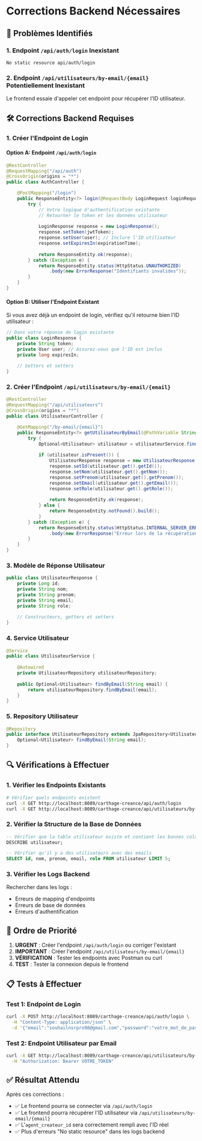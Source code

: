 # Corrections Backend Nécessaires

## 🚨 **Problèmes Identifiés**

### 1. **Endpoint `/api/auth/login` Inexistant**
```
No static resource api/auth/login
```

### 2. **Endpoint `/api/utilisateurs/by-email/{email}` Potentiellement Inexistant**
Le frontend essaie d'appeler cet endpoint pour récupérer l'ID utilisateur.

## 🛠️ **Corrections Backend Requises**

### 1. **Créer l'Endpoint de Login**

#### **Option A: Endpoint `/api/auth/login`**
```java
@RestController
@RequestMapping("/api/auth")
@CrossOrigin(origins = "*")
public class AuthController {

    @PostMapping("/login")
    public ResponseEntity<?> login(@RequestBody LoginRequest loginRequest) {
        try {
            // Votre logique d'authentification existante
            // Retourner le token et les données utilisateur
            
            LoginResponse response = new LoginResponse();
            response.setToken(jwtToken);
            response.setUser(user); // Inclure l'ID utilisateur
            response.setExpiresIn(expirationTime);
            
            return ResponseEntity.ok(response);
        } catch (Exception e) {
            return ResponseEntity.status(HttpStatus.UNAUTHORIZED)
                .body(new ErrorResponse("Identifiants invalides"));
        }
    }
}
```

#### **Option B: Utiliser l'Endpoint Existant**
Si vous avez déjà un endpoint de login, vérifiez qu'il retourne bien l'ID utilisateur :

```java
// Dans votre réponse de login existante
public class LoginResponse {
    private String token;
    private User user; // Assurez-vous que l'ID est inclus
    private long expiresIn;
    
    // Getters et setters
}
```

### 2. **Créer l'Endpoint `/api/utilisateurs/by-email/{email}`**

```java
@RestController
@RequestMapping("/api/utilisateurs")
@CrossOrigin(origins = "*")
public class UtilisateurController {

    @GetMapping("/by-email/{email}")
    public ResponseEntity<?> getUtilisateurByEmail(@PathVariable String email) {
        try {
            Optional<Utilisateur> utilisateur = utilisateurService.findByEmail(email);
            
            if (utilisateur.isPresent()) {
                UtilisateurResponse response = new UtilisateurResponse();
                response.setId(utilisateur.get().getId());
                response.setNom(utilisateur.get().getNom());
                response.setPrenom(utilisateur.get().getPrenom());
                response.setEmail(utilisateur.get().getEmail());
                response.setRole(utilisateur.get().getRole());
                
                return ResponseEntity.ok(response);
            } else {
                return ResponseEntity.notFound().build();
            }
        } catch (Exception e) {
            return ResponseEntity.status(HttpStatus.INTERNAL_SERVER_ERROR)
                .body(new ErrorResponse("Erreur lors de la récupération de l'utilisateur"));
        }
    }
}
```

### 3. **Modèle de Réponse Utilisateur**

```java
public class UtilisateurResponse {
    private Long id;
    private String nom;
    private String prenom;
    private String email;
    private String role;
    
    // Constructeurs, getters et setters
}
```

### 4. **Service Utilisateur**

```java
@Service
public class UtilisateurService {
    
    @Autowired
    private UtilisateurRepository utilisateurRepository;
    
    public Optional<Utilisateur> findByEmail(String email) {
        return utilisateurRepository.findByEmail(email);
    }
}
```

### 5. **Repository Utilisateur**

```java
@Repository
public interface UtilisateurRepository extends JpaRepository<Utilisateur, Long> {
    Optional<Utilisateur> findByEmail(String email);
}
```

## 🔍 **Vérifications à Effectuer**

### 1. **Vérifier les Endpoints Existants**
```bash
# Vérifier quels endpoints existent
curl -X GET http://localhost:8089/carthage-creance/api/auth/login
curl -X GET http://localhost:8089/carthage-creance/api/utilisateurs/by-email/test@example.com
```

### 2. **Vérifier la Structure de la Base de Données**
```sql
-- Vérifier que la table utilisateur existe et contient les bonnes colonnes
DESCRIBE utilisateur;

-- Vérifier qu'il y a des utilisateurs avec des emails
SELECT id, nom, prenom, email, role FROM utilisateur LIMIT 5;
```

### 3. **Vérifier les Logs Backend**
Rechercher dans les logs :
- Erreurs de mapping d'endpoints
- Erreurs de base de données
- Erreurs d'authentification

## 🚀 **Ordre de Priorité**

1. **URGENT** : Créer l'endpoint `/api/auth/login` ou corriger l'existant
2. **IMPORTANT** : Créer l'endpoint `/api/utilisateurs/by-email/{email}`
3. **VÉRIFICATION** : Tester les endpoints avec Postman ou curl
4. **TEST** : Tester la connexion depuis le frontend

## 📋 **Tests à Effectuer**

### Test 1: Endpoint de Login
```bash
curl -X POST http://localhost:8089/carthage-creance/api/auth/login \
  -H "Content-Type: application/json" \
  -d '{"email":"souhailnsrpro98@gmail.com","password":"votre_mot_de_passe"}'
```

### Test 2: Endpoint Utilisateur par Email
```bash
curl -X GET http://localhost:8089/carthage-creance/api/utilisateurs/by-email/souhailnsrpro98@gmail.com \
  -H "Authorization: Bearer VOTRE_TOKEN"
```

## ✅ **Résultat Attendu**

Après ces corrections :
- ✅ Le frontend pourra se connecter via `/api/auth/login`
- ✅ Le frontend pourra récupérer l'ID utilisateur via `/api/utilisateurs/by-email/{email}`
- ✅ L'`agent_createur_id` sera correctement rempli avec l'ID réel
- ✅ Plus d'erreurs "No static resource" dans les logs backend



